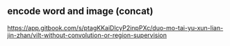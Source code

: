 <!--
 * @Author: Jiayi Liu
 * @Date: 2023-05-25 03:35:44
 * @LastEditors: Jiayi Liu
 * @LastEditTime: 2023-05-25 03:35:49
 * @Description: 
 * Copyright (c) 2023 by JiayiLiu, All Rights Reserved. 
-->
## encode word and image (concat)

https://app.gitbook.com/s/ptagKKaiDlcyP2inpPXc/duo-mo-tai-yu-xun-lian-jin-zhan/vilt-without-convolution-or-region-supervision